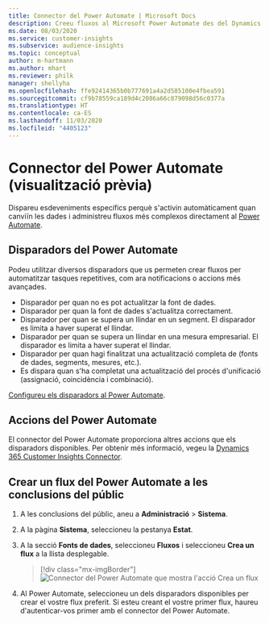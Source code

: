 ```yaml
---
title: Connector del Power Automate | Microsoft Docs
description: Creeu fluxos al Microsoft Power Automate des del Dynamics 365 Customer Insights.
ms.date: 08/03/2020
ms.service: customer-insights
ms.subservice: audience-insights
ms.topic: conceptual
author: m-hartmann
ms.author: mhart
ms.reviewer: philk
manager: shellyha
ms.openlocfilehash: ffe92414365b0b777691a4a2d585100e4fbea591
ms.sourcegitcommit: cf9b78559ca189d4c2086a66c879098d56c0377a
ms.translationtype: HT
ms.contentlocale: ca-ES
ms.lasthandoff: 11/03/2020
ms.locfileid: "4405123"
---
```

# <a name="power-automate-connector-preview"></a>Connector del Power Automate (visualització prèvia)

Dispareu esdeveniments específics perquè s'activin automàticament quan canviïn les dades i administreu fluxos més complexos directament al [Power Automate](https://flow.microsoft.com/).

## <a name="power-automate-triggers"></a>Disparadors del Power Automate

Podeu utilitzar diversos disparadors que us permeten crear fluxos per automatitzar tasques repetitives, com ara notificacions o accions més avançades. 

- Disparador per quan no es pot actualitzar la font de dades. 
- Disparador per quan la font de dades s'actualitza correctament.
- Disparador per quan se supera un llindar en un segment. El disparador es limita a haver superat el llindar.
- Disparador per quan se supera un llindar en una mesura empresarial. El disparador es limita a haver superat el llindar.
- Disparador per quan hagi finalitzat una actualització completa de (fonts de dades, segments, mesures, etc.).
- Es dispara quan s'ha completat una actualització del procés d'unificació (assignació, coincidència i combinació).

[Configureu els disparadors al Power Automate](https://flow.microsoft.com/connectors/shared_customerinsights/dynamics-365-customer-insights-connector/).

## <a name="power-automate-actions"></a>Accions del Power Automate
El connector del Power Automate proporciona altres accions que els disparadors disponibles. Per obtenir més informació, vegeu la [Dynamics 365 Customer Insights Connector](https://docs.microsoft.com/connectors/customerinsights/).

## <a name="create-a-power-automate-flow-in-audience-insights"></a>Crear un flux del Power Automate a les conclusions del públic

1. A les conclusions del públic, aneu a **Administració** > **Sistema**.

1. A la pàgina **Sistema**, seleccioneu la pestanya **Estat**.

1. A la secció **Fonts de dades**, seleccioneu **Fluxos** i seleccioneu **Crea un flux** a la llista desplegable.
   > [!div class="mx-imgBorder"]
   > ![Connector del Power Automate que mostra l'acció Crea un flux](media/power-automate-connector-create-flow.png "Connector del Power Automate que mostra l'acció Crea un flux")

1. Al Power Automate, seleccioneu un dels disparadors disponibles per crear el vostre flux preferit. Si esteu creant el vostre primer flux, haureu d'autenticar-vos primer amb el connector del Power Automate.
